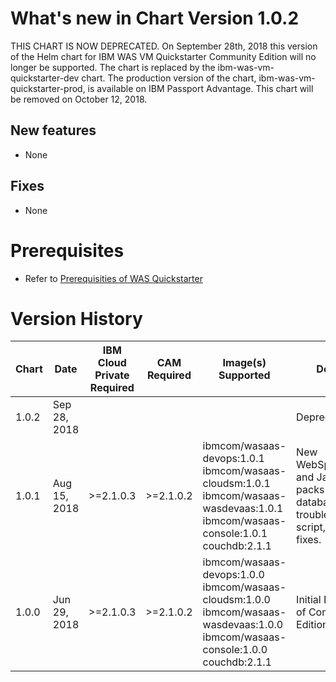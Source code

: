 # What's new in Chart Version 1.0.2

THIS CHART IS NOW DEPRECATED. On September 28th, 2018 this version of the Helm chart for IBM WAS VM Quickstarter Community Edition will no longer be supported. The chart is replaced by the ibm-was-vm-quickstarter-dev chart. The production version of the chart, ibm-was-vm-quickstarter-prod, is available on IBM Passport Advantage. This chart will be removed on October 12, 2018.

## New features
 - None

## Fixes
 - None
 
# Prerequisites
  - Refer to [Prerequisities of WAS Quickstarter](http://ibm.biz/WASQuickstarterPrerequisites)

# Version History

| Chart | Date | IBM Cloud Private Required | CAM Required | Image(s) Supported |  Details |
| ----- | ---- | ------------ | ------------------ | ---------------- | ------- |
| 1.0.2 | Sep 28, 2018  |              |                    |                  | Deprecation. |
| 1.0.1 | Aug 15, 2018  | >=2.1.0.3 | >=2.1.0.2 | ibmcom/wasaas-devops:1.0.1 ibmcom/wasaas-cloudsm:1.0.1 ibmcom/wasaas-wasdevaas:1.0.1 ibmcom/wasaas-console:1.0.1 couchdb:2.1.1 | New WebSphere and Java fix packs and database troubleshooting script, plus fixes. |
| 1.0.0 | Jun 29, 2018| >=2.1.0.3 | >=2.1.0.2 |  ibmcom/wasaas-devops:1.0.0 ibmcom/wasaas-cloudsm:1.0.0 ibmcom/wasaas-wasdevaas:1.0.0 ibmcom/wasaas-console:1.0.0 couchdb:2.1.1 | Initial Delivery of Community Edition. |
